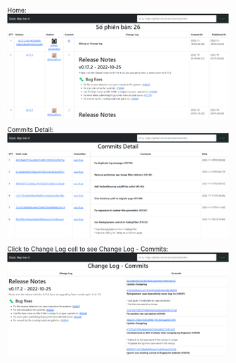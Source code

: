 Home:
![img_3.png](img_3.png)

Commits Detail:
![img_2.png](img_2.png)

Click to Change Log cell to see Change Log - Commits:
![img.png](img.png)

